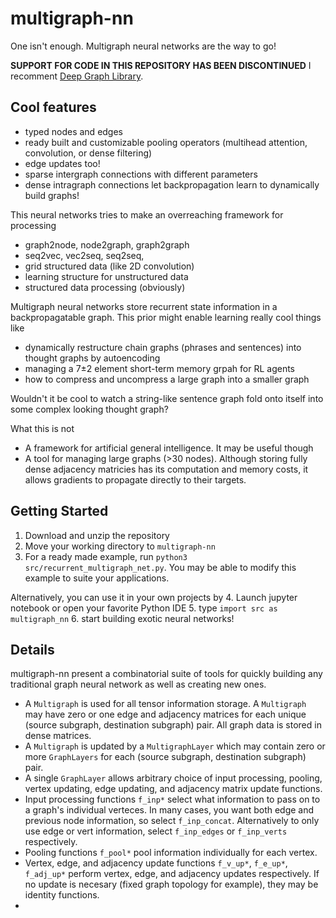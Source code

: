 # multigraph-nn
One isn't enough. Multigraph neural networks are the way to go!

**SUPPORT FOR CODE IN THIS REPOSITORY HAS BEEN DISCONTINUED** I recomment [Deep Graph Library](https://www.dgl.ai/).

## Cool features
- typed nodes and edges
- ready built and customizable pooling operators (multihead attention, convolution, or dense filtering)
- edge updates too!
- sparse intergraph connections with different parameters
- dense intragraph connections let backpropagation learn to dynamically build graphs!

This neural networks tries to make an overreaching framework for processing
- graph2node, node2graph, graph2graph
- seq2vec, vec2seq, seq2seq,
- grid structured data (like 2D convolution)
- learning structure for unstructured data
- structured data processing (obviously)

Multigraph neural networks store recurrent state information in a backpropagatable graph. This prior might enable learning really cool things like
- dynamically restructure chain graphs (phrases and sentences) into thought graphs by autoencoding
- managing a 7±2 element short-term memory grpah for RL agents
- how to compress and uncompress a large graph into a smaller graph

Wouldn't it be cool to watch a string-like sentence graph fold onto itself into some complex looking thought graph?

What this is not
- A framework for artificial general intelligence. It may be useful though
- A tool for managing large graphs (>30 nodes). Although storing fully dense adjacency matricies has its computation and memory costs, it allows gradients to propagate directly to their targets. 

## Getting Started

1. Download and unzip the repository
2. Move your working directory to `multigraph-nn`
3. For a ready made example, run `python3 src/recurrent_multigraph_net.py`. You may be able to modify this example to suite your applications. 

Alternatively, you can use it in your own projects by 
4. Launch jupyter notebook or open your favorite Python IDE
5. type `import src as multigraph_nn`
6. start building exotic neural networks!

## Details

multigraph-nn present a combinatorial suite of tools for quickly building any traditional graph neural network as well as creating new ones. 
- A `Multigraph` is used for all tensor information storage. A `Multigraph` may have zero or one edge and adjacency matrices for each unique (source subgraph, destination subgraph) pair. All graph data is stored in dense matrices.
- A `Multigraph` is updated by a `MultigraphLayer` which may contain zero or more `GraphLayers` for each (source subgraph, destination subgraph) pair.
- A single `GraphLayer` allows arbitrary choice of input processing, pooling, vertex updating, edge updating, and adjacency matrix update functions.
- Input processing functions `f_inp*` select what information to pass on to a graph's individual verteces. In many cases, you want both edge and previous node information, so select `f_inp_concat`. Alternatively to only use edge or vert information, select `f_inp_edges` or `f_inp_verts` respectively.
- Pooling functions `f_pool*` pool information individually for each vertex. 
- Vertex, edge, and adjacency update functions `f_v_up*`, `f_e_up*`, `f_adj_up*` perform vertex, edge, and adjacency updates respectively. If no update is necesary (fixed graph topology for example), they may be identity functions.
- 
